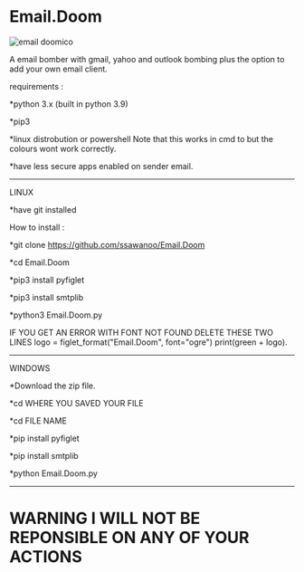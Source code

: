 # Email.Doom

![email doomico](https://user-images.githubusercontent.com/68533095/112713428-39924e80-8ed5-11eb-9147-24998e847eb4.png)

A email bomber with gmail, yahoo and outlook bombing plus the option to add your own email client.

requirements :

*python 3.x (built in python 3.9)

*pip3

*linux distrobution or powershell Note that this works in cmd to but the colours wont work correctly.

*have less secure apps enabled on sender email.
______________________________________
LINUX


*have git installed

How to install :

*git clone https://github.com/ssawanoo/Email.Doom

*cd Email.Doom

*pip3 install pyfiglet

*pip3 install smtplib

*python3 Email.Doom.py

IF YOU GET AN ERROR WITH FONT NOT FOUND DELETE THESE TWO LINES 	logo = figlet_format("Email.Doom", font="ogre")
	print(green + logo).
________________________________________
WINDOWS


*Download the zip file.

*cd WHERE YOU SAVED YOUR FILE

*cd FILE NAME

*pip install pyfiglet

*pip install smtplib

*python Email.Doom.py

_______________________________________

# WARNING I WILL NOT BE REPONSIBLE ON ANY OF YOUR ACTIONS #
